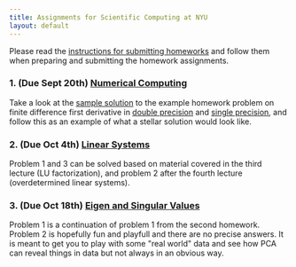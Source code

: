 ```yaml
---
title: Assignments for Scientific Computing at NYU
layout: default
---
```


Please read the [instructions for submitting homeworks](Homeworks.html) and follow them when preparing and submitting the homework assignments.

### 1. (Due Sept 20th) [Numerical Computing](Assignments/Homework-IEEE.pdf)

Take a look at the [sample solution](Assignments/SolutionSample.pdf) to the example homework problem on finite difference first derivative in [double precision](Matlab/FirstDeriv.m) and [single precision](Matlab/FirstDerivSP.m), and follow this as an example of what a stellar solution would look like.

### 2. (Due Oct 4th) [Linear Systems](Assignments/Homework-LinearSystems.pdf)

Problem 1 and 3 can be solved based on material covered in the third lecture (LU factorization), and problem 2 after the fourth lecture (overdetermined linear systems).

### 3. (Due Oct 18th) [Eigen and Singular Values](Assignments/Homework-Eigenvalues.pdf)

Problem 1 is a continuation of problem 1 from the second homework. Problem 2 is hopefully fun and playfull and there are no precise answers. It is meant to get you to play with some "real world" data and see how PCA can reveal things in data but not always in an obvious way.
